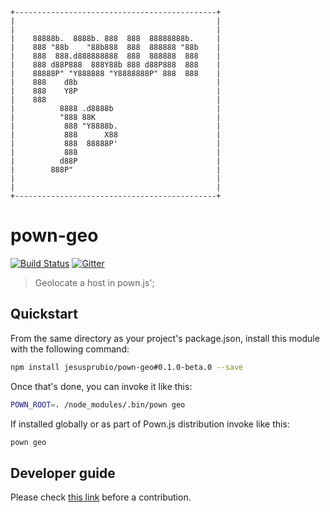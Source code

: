 ```
+---------------------------------------------+
|                                             |
|                                             |
|    88888b.  8888b. 888  888  88888888b.     |
|    888 "88b    "88b888  888  888888 "88b    |
|    888  888.d888888888  888  888888  888    |
|    888 d88P888  888Y88b 888 d88P888  888    |
|    88888P" "Y888888 "Y8888888P" 888  888    |
|    888    d8b                               |
|    888    Y8P                               |
|    888                                      |
|          8888 .d8888b                       |
|          "888 88K                           |
|           888 "Y8888b.                      |
|           888      X88                      |
|           888  88888P'                      |
|           888                               |
|          d88P                               |
|        888P"                                |
|                                             |
|                                             |
+---------------------------------------------+
```

# pown-geo

[![Build Status](https://travis-ci.org/jesusprubio/pown-geo.svg?branch=master)](https://travis-ci.org/jesusprubio/pown-geo)
[![Gitter](https://img.shields.io/gitter/room/nwjs/nw.js.svg)](https://gitter.im/pownjs/Lobby)

> Geolocate a host in pown.js';


## Quickstart

From the same directory as your project's package.json, install this module with the following command:

```sh
npm install jesusprubio/pown-geo#0.1.0-beta.0 --save
```

Once that's done, you can invoke it like this:

```sh
POWN_ROOT=. /node_modules/.bin/pown geo
```

If installed globally or as part of Pown.js distribution invoke like this:

```sh
pown geo
```

## Developer guide

Please check [this link](https://github.com/jesusprubio/dev-guide) before a contribution.

